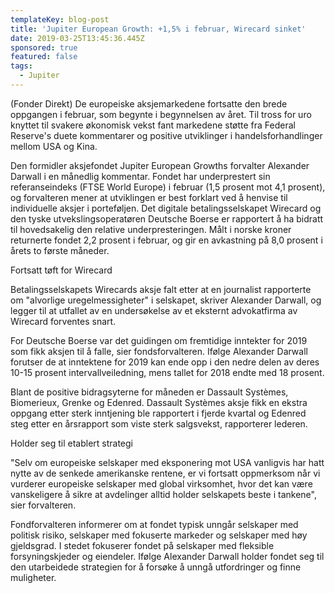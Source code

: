 ```yaml
---
templateKey: blog-post
title: 'Jupiter European Growth: +1,5% i februar, Wirecard sinket'
date: 2019-03-25T13:45:36.445Z
sponsored: true
featured: false
tags:
  - Jupiter
---
```

(Fonder Direkt) De europeiske aksjemarkedene fortsatte den brede oppgangen i februar, som begynte i begynnelsen av året. Til tross for uro knyttet til svakere økonomisk vekst fant markedene støtte fra Federal Reserve's duete kommentarer og positive utviklinger i handelsforhandlinger mellom USA og Kina.



Den formidler aksjefondet Jupiter European Growths forvalter Alexander Darwall i en månedlig kommentar. Fondet har underprestert sin referanseindeks (FTSE World Europe) i februar (1,5 prosent mot 4,1 prosent), og forvalteren mener at utviklingen er best forklart ved å henvise til individuelle aksjer i porteføljen. Det digitale betalingsselskapet Wirecard og den tyske utvekslingsoperatøren Deutsche Boerse er rapportert å ha bidratt til hovedsakelig den relative underpresteringen. Målt i norske kroner returnerte fondet 2,2 prosent i februar, og gir en avkastning på 8,0 prosent i årets to første måneder.



Fortsatt tøft for Wirecard



Betalingsselskapets Wirecards aksje falt etter at en journalist rapporterte om "alvorlige uregelmessigheter" i selskapet, skriver Alexander Darwall, og legger til at utfallet av en undersøkelse av et eksternt advokatfirma av Wirecard forventes snart.



For Deutsche Boerse var det guidingen om fremtidige inntekter for 2019 som fikk aksjen til å falle, sier fondsforvalteren. Ifølge Alexander Darwall forutser de at inntektene for 2019 kan ende opp i den nedre delen av deres 10-15 prosent intervallveiledning, mens tallet for 2018 endte med 18 prosent.



Blant de positive bidragsyterne for måneden er Dassault Systèmes, Biomerieux, Grenke og Edenred. Dassault Systèmes aksje fikk en ekstra oppgang etter sterk inntjening ble rapportert i fjerde kvartal og Edenred steg etter en årsrapport som viste sterk salgsvekst, rapporterer lederen.



Holder seg til etablert strategi



"Selv om europeiske selskaper med eksponering mot USA vanligvis har hatt nytte av de senkede amerikanske rentene, er vi fortsatt oppmerksom når vi vurderer europeiske selskaper med global virksomhet, hvor det kan være vanskeligere å sikre at avdelinger alltid holder selskapets beste i tankene", sier forvalteren.



Fondforvalteren informerer om at fondet typisk unngår selskaper med politisk risiko, selskaper med fokuserte markeder og selskaper med høy gjeldsgrad. I stedet fokuserer fondet på selskaper med fleksible forsyningskjeder og eiendeler. Ifølge Alexander Darwall holder fondet seg til den utarbeidede strategien for å forsøke å unngå utfordringer og finne muligheter.

